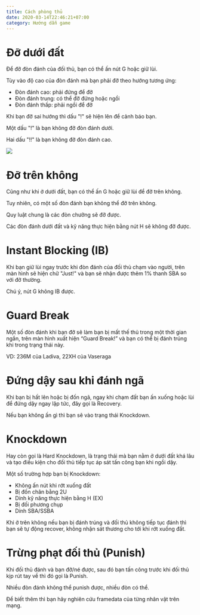 ```yaml
---
title: Cách phòng thủ
date: 2020-03-14T22:46:21+07:00
category: Hướng dẫn game
---
```


# Đỡ dưới đất

Để đỡ đòn đánh của đối thủ, bạn có thể ấn nút G hoặc giữ lùi.

Tùy vào độ cao của đòn đánh mà bạn phải đỡ theo hướng tương ứng:

- Đòn đánh cao: phải đứng để đỡ
- Đòn đánh trung: có thể đỡ đứng hoặc ngồi
- Đòn đánh thấp: phải ngồi để đỡ

Khi bạn đỡ sai hướng thì dấu "!" sẽ hiện lên để cảnh báo bạn.

Một dấu "!" là bạn không đỡ đòn đánh dưới.

Hai dấu "!!" là bạn không đỡ đòn đánh cao.

![](/images/tut5/overhead.jpg)

# Đỡ trên không

Cũng như khi ở dưới đất, bạn có thể ấn G hoặc giữ lùi để đỡ trên không.

Tuy nhiên, có một số đòn đánh bạn không thể đỡ trên không.

Quy luật chung là các đòn chưởng sẽ đỡ được.

Các đòn đánh dưới đất và kỹ năng thực hiện bằng nút H sẽ không đỡ được.

# Instant Blocking (IB)

Khi bạn giữ lùi ngay trước khi đòn đánh của đối thủ chạm vào người, trên màn
hình sẽ hiện chữ "Just!" và bạn sẽ nhận được thêm 1% thanh SBA so với đỡ
thường.

Chú ý, nút G không IB được.

# Guard Break

Một số đòn đánh khi bạn đỡ sẽ làm bạn bị mất thế thủ trong một thời gian ngắn,
trên màn hình xuất hiện “Guard Break!” và bạn có thể bị đánh trúng khi trong
trạng thái này.

VD: 236M của Ladiva, 22XH của Vaseraga

# Đứng dậy sau khi đánh ngã

Khi bạn bị hất lên hoặc bị đốn ngã, ngay khi chạm đất bạn ấn xuống hoặc lùi để
đứng dậy ngay lập tức, đây gọi là Recovery.

Nếu bạn không ấn gì thì bạn sẽ vào trạng thái Knockdown.

# Knockdown

Hay còn gọi là Hard Knockdown, là trạng thái mà bạn nằm ở dưới đất khá lâu và
tạo điều kiện cho đối thủ tiếp tục áp sát tấn công bạn khi ngồi dậy.

Một số trường hợp bạn bị Knockdown:

- Không ấn nút khi rớt xuống đất
- Bị đốn chân bằng 2U
- Dính kỹ năng thực hiện bằng H (EX)
- Bị đối phương chụp
- Dính SBA/SSBA

Khi ở trên không nếu bạn bị đánh trúng và đối thủ không tiếp tục đánh thì bạn
sẽ tự động recover, không nhận sát thương cho tới khi rớt xuống đất.

# Trừng phạt đối thủ (Punish)

Khi đối thủ đánh và bạn đỡ/né được, sau đó bạn tấn công trước khi đối thủ kịp
rút tay về thì đó gọi là Punish.

Nhiều đòn đánh không thể punish được, nhiều đòn có thể.

Để biết thêm thì bạn hãy nghiên cứu framedata của từng nhân vật trên mạng.
